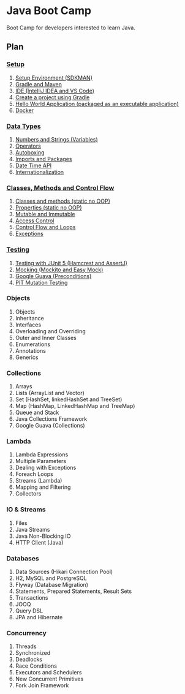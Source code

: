 # Java Boot Camp

Boot Camp for developers interested to learn Java.

## Plan

### [Setup](setup.md)

1. [Setup Environment (SDKMAN)](setup.md#setup-environment-sdkman)
1. [Gradle and Maven](setup.md#gradle-and-maven)
1. [IDE (IntelliJ IDEA and VS Code)](setup.md#ide-intellij-idea-and-vs-code)
1. [Create a project using Gradle](setup.md#create-a-project-using-gradle)
1. [Hello World Application (packaged as an executable application)](setup.md#hello-world-application-packaged-as-an-executable-application)
1. [Docker](setup.md#docker)

### [Data Types](data%20types.md)

1. [Numbers and Strings (Variables)](data%20types.md#numbers-and-strings-variables)
1. [Operators](data%20types.md#operators)
1. [Autoboxing](data%20types.md#autoboxing)
1. [Imports and Packages](data%20types.md#imports-and-packages)
1. [Date Time API](data%20types.md#date-time-api)
1. [Internationalization](data%20types.md#internationalization)

### [Classes, Methods and Control Flow](classes%2C%20methods%20and%20control%20flow.md)

1. [Classes and methods (static no OOP)](classes%2C%20methods%20and%20control%20flow.md#classes-and-methods-static-no-oop)
1. [Properties (static no OOP)](classes%2C%20methods%20and%20control%20flow.md#properties-static-no-oop)
1. [Mutable and Immutable](classes%2C%20methods%20and%20control%20flow.md#mutable-and-immutable)
1. [Access Control](classes%2C%20methods%20and%20control%20flow.md#access-control)
1. [Control Flow and Loops](classes%2C%20methods%20and%20control%20flow.md#control-flow-and-loops)
1. [Exceptions](classes%2C%20methods%20and%20control%20flow.md#exceptions)

### [Testing](testing.md)

1. [Testing with JUnit 5 (Hamcrest and AssertJ)](testing.md#testing-with-junit-5-hamcrest-and-assertj)
1. [Mocking (Mockito and Easy Mock)](testing.md#mocking-mockito-and-easy-mock)
1. [Google Guava (Preconditions)](testing.md#google-guava-preconditions)
1. [PIT Mutation Testing](testing.md#pit-mutation-testing)

### Objects

1. Objects
1. Inheritance
1. Interfaces
1. Overloading and Overriding
1. Outer and Inner Classes
1. Enumerations
1. Annotations
1. Generics

### Collections

1. Arrays
1. Lists (ArrayList and Vector)
1. Set (HashSet, linkedHashSet and TreeSet)
1. Map (HashMap, LinkedHashMap and TreeMap)
1. Queue and Stack
1. Java Collections Framework
1. Google Guava (Collections)

### Lambda

1. Lambda Expressions
1. Multiple Parameters
1. Dealing with Exceptions
1. Foreach Loops
1. Streams (Lambda)
1. Mapping and Filtering
1. Collectors

### IO & Streams

1. Files
1. Java Streams
1. Java Non-Blocking IO
1. HTTP Client (Java)

### Databases

1. Data Sources (Hikari Connection Pool)
1. H2, MySQL and PostgreSQL
1. Flyway (Database Migration)
1. Statements, Prepared Statements, Result Sets
1. Transactions
1. JOOQ
1. Query DSL
1. JPA and Hibernate

### Concurrency

1. Threads
1. Synchronized
1. Deadlocks
1. Race Conditions
1. Executors and Schedulers
1. New Concurrent Primitives
1. Fork Join Framework
